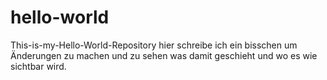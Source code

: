 # hello-world
This-is-my-Hello-World-Repository
hier schreibe ich ein bisschen um Änderungen zu machen und zu sehen was damit geschieht und wo es wie sichtbar wird.
